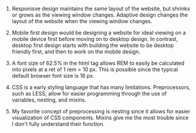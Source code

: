 1. Responisve design maintains the same layout of the website, but shrinks or grows as the viewing window changes. Adaptive design changes the layout of the website when the viewing window changes.

2. Mobile first design would be designing a website for ideal viewing on a mobile device first before moving on to desktop design. In contrast, desktop first design starts with building the website to be desktop friendly first, and then to work on the mobile design.

3. A font size of 62.5% in the html tag allows REM to easily be calculated into pixels at a ret of 1 rem = 10 px. This is possible since the typical default browser font size is 16 px.

4. CSS is a early styling language that has many limitations. Preprocessors, such as LESS, allow for easier programming through the use of variables, nesting, and mixins.

5. My favorite concept of preprocessing is nesting since it allows for easier visualization of CSS components. Mixins give me the most trouble since I don't fully understand their function.